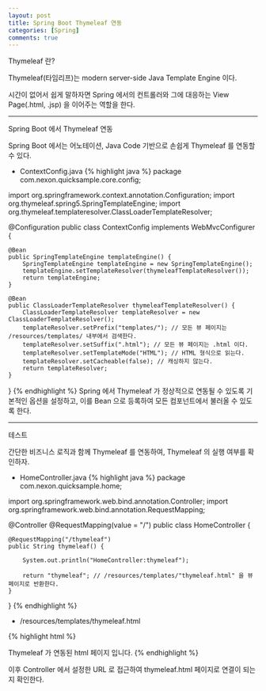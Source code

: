 ```yaml
---
layout: post
title: Spring Boot Thymeleaf 연동
categories: [Spring]
comments: true
---
```


Thymeleaf 란?

Thymeleaf(타임리프)는 modern server-side Java Template Engine 이다.

시간이 없어서 쉽게 말하자면 Spring 에서의 컨트롤러와 그에 대응하는 View Page(.html, .jsp) 을 이어주는 역할을 한다.

-------------

Spring Boot 에서 Thymeleaf 연동

Spring Boot 에서는 어노테이션, Java Code 기반으로 손쉽게 Thymeleaf 를 연동할 수 있다.

- ContextConfig.java
{% highlight java %}
package com.nexon.quicksample.core.config;
 
import org.springframework.context.annotation.Configuration;
import org.thymeleaf.spring5.SpringTemplateEngine;
import org.thymeleaf.templateresolver.ClassLoaderTemplateResolver;
 
@Configuration
public class ContextConfig implements WebMvcConfigurer {
     
    @Bean
    public SpringTemplateEngine templateEngine() {
        SpringTemplateEngine templateEngine = new SpringTemplateEngine();
        templateEngine.setTemplateResolver(thymeleafTemplateResolver());
        return templateEngine;
    }

	@Bean
    public ClassLoaderTemplateResolver thymeleafTemplateResolver() {
        ClassLoaderTemplateResolver templateResolver = new ClassLoaderTemplateResolver();
        templateResolver.setPrefix("templates/"); // 모든 뷰 페이지는 /resources/templates/ 내부에서 검색한다.
        templateResolver.setSuffix(".html"); // 모든 뷰 페이지는 .html 이다.
        templateResolver.setTemplateMode("HTML"); // HTML 형식으로 읽는다.
        templateResolver.setCacheable(false); // 캐싱하지 않는다.
        return templateResolver;
    }     
}
{% endhighlight %}
Spring 에서 Thymeleaf 가 정상적으로 연동될 수 있도록 기본적인 옵션을 설정하고, 이를 Bean 으로 등록하여 모든 컴포넌트에서 불러올 수 있도록 한다.

-------------

테스트

간단한 비즈니스 로직과 함께 Thymeleaf 를 연동하여, Thymeleaf 의 실행 여부를 확인하자.

- HomeController.java
{% highlight java %}
package com.nexon.quicksample.home;
 
import org.springframework.web.bind.annotation.Controller;
import org.springframework.web.bind.annotation.RequestMapping;
 
@Controller
@RequestMapping(value = "/")
public class HomeController {
     
    @RequestMapping("/thymeleaf")
    public String thymeleaf() {
         
        System.out.println("HomeController:thymeleaf");
         
        return "thymeleaf"; // /resources/templates/"thymeleaf.html" 을 뷰 페이지로 반환한다.
    }
     
}
{% endhighlight %}

- /resources/templates/thymeleaf.html

{% highlight html %}
<html>
<head>
<title>Thymeleaf Page</title>
</head>
<body>
Thymeleaf 가 연동된 html 페이지 입니다.
</body>
</html>
{% endhighlight %}

이후 Controller 에서 설정한 URL 로 접근하여 thymeleaf.html 페이지로 연결이 되는지 확인한다.